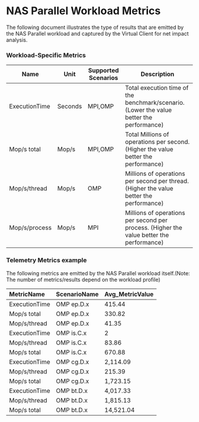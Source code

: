 ﻿# NAS Parallel Workload Metrics
The following document illustrates the type of results that are emitted by the NAS Parallel workload and captured by the
Virtual Client for net impact analysis.



### Workload-Specific Metrics

| Name                   | Unit           |Supported Scenarios| Description                                                                             |
|------------------------|----------------|-------------------|-----------------------------------------------------------------------------------------|
| ExecutionTime          |Seconds         | MPI,OMP           |Total execution time of the benchmark/scenario. (Lower the value better the performance) |
| Mop/s total            |Mop/s           | MPI,OMP           |Total Millions of operations per second. (Higher the value better the performance)       |
| Mop/s/thread           |Mop/s           | OMP               |Millions of operations per second per thread. (Higher the value better the performance)  |
| Mop/s/process          |Mop/s           | MPI               |Millions of operations per second per process. (Higher the value better the performance) |

### Telemetry Metrics example

The following metrics are emitted by the NAS Parallel workload itself.(Note: The number of metrics/results depend on the workload profile)

|MetricName|ScenarioName|Avg_MetricValue|
|:----|:----|:----|
|ExecutionTime|OMP ep.D.x|415.44|
|Mop/s total|OMP ep.D.x|330.82|
|Mop/s/thread|OMP ep.D.x|41.35|
|ExecutionTime|OMP is.C.x|2|
|Mop/s/thread|OMP is.C.x|83.86|
|Mop/s total|OMP is.C.x|670.88|
|ExecutionTime|OMP cg.D.x|2,114.09|
|Mop/s/thread|OMP cg.D.x|215.39|
|Mop/s total|OMP cg.D.x|1,723.15|
|ExecutionTime|OMP bt.D.x|4,017.33|
|Mop/s/thread|OMP bt.D.x|1,815.13|
|Mop/s total|OMP bt.D.x|14,521.04|
